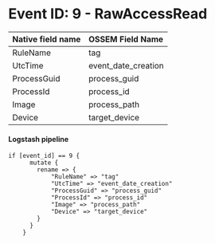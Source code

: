 # Event ID: 9 - RawAccessRead

|Native field name            |OSSEM Field Name                   |
|:----------------------------|:----------------------------------|
| RuleName                    | tag                               |
| UtcTime                     | event_date_creation               |
| ProcessGuid                 | process_guid                      |
| ProcessId                   | process_id                        |
| Image                       | process_path                      |
| Device                      | target_device                     |

#### Logstash pipeline

```
if [event_id] == 9 {
      mutate {
        rename => {
            "RuleName" => "tag"
            "UtcTime" => "event_date_creation"
            "ProcessGuid" => "process_guid"
            "ProcessId" => "process_id"
            "Image" => "process_path"
            "Device" => "target_device"
        }
      }
    }
```
